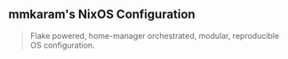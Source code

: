 ## mmkaram's NixOS Configuration
> Flake powered, home-manager orchestrated, modular, reproducible OS configuration.
